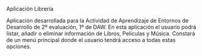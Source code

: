Aplicación Librería

Aplicación desarrollada para la Actividad de Aprendizaje de Entornos de Desarrollo 
de 2º evaluación, 1º de DAW. En esta aplicación el usuario podrá listar, añadir o 
eliminar información de Libros, Películas y Música. Constará de un menú principal
donde el usuario tendrá acceso a todas estas opciones.
